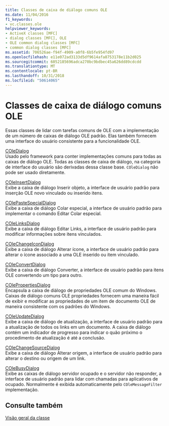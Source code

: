 ```yaml
---
title: Classes de caixa de diálogo comuns OLE
ms.date: 11/04/2016
f1_keywords:
- vc.classes.ole
helpviewer_keywords:
- ActiveX classes [MFC]
- dialog classes [MFC], OLE
- OLE common dialog classes [MFC]
- common dialog classes [MFC]
ms.assetid: 706526ae-f94f-4909-a0f8-6b5fe954fd97
ms.openlocfilehash: e11e072ad3133d5df9614afa8753178e11b2d025
ms.sourcegitcommit: 6052185696adca270bc9bdbec45a626dd89cdcdd
ms.translationtype: MT
ms.contentlocale: pt-BR
ms.lasthandoff: 10/31/2018
ms.locfileid: "50614065"
---
```

# <a name="ole-common-dialog-classes"></a>Classes de caixa de diálogo comuns OLE

Essas classes de lidar com tarefas comuns de OLE com a implementação de um número de caixas de diálogo OLE padrão. Elas também fornecem uma interface do usuário consistente para a funcionalidade OLE.

[COleDialog](../mfc/reference/coledialog-class.md)<br/>
Usado pelo framework para conter implementações comuns para todas as caixas de diálogo OLE. Todas as classes de caixa de diálogo, na categoria de interface do usuário são derivadas dessa classe base. `COleDialog` não pode ser usado diretamente.

[COleInsertDialog](../mfc/reference/coleinsertdialog-class.md)<br/>
Exibe a caixa de diálogo Inserir objeto, a interface de usuário padrão para inserção OLE novo vinculado ou inserido itens.

[COlePasteSpecialDialog](../mfc/reference/colepastespecialdialog-class.md)<br/>
Exibe a caixa de diálogo Colar especial, a interface de usuário padrão para implementar o comando Editar Colar especial.

[COleLinksDialog](../mfc/reference/colelinksdialog-class.md)<br/>
Exibe a caixa de diálogo Editar Links, a interface de usuário padrão para modificar informações sobre itens vinculados.

[COleChangeIconDialog](../mfc/reference/colechangeicondialog-class.md)<br/>
Exibe a caixa de diálogo Alterar ícone, a interface de usuário padrão para alterar o ícone associado a uma OLE inserido ou item vinculado.

[COleConvertDialog](../mfc/reference/coleconvertdialog-class.md)<br/>
Exibe a caixa de diálogo Converter, a interface de usuário padrão para itens OLE convertendo um tipo para outro.

[COlePropertiesDialog](../mfc/reference/colepropertiesdialog-class.md)<br/>
Encapsula a caixa de diálogo de propriedades OLE comum do Windows. Caixas de diálogo comuns OLE propriedades fornecem uma maneira fácil de exibir e modificar as propriedades de um item de documento OLE de maneira consistente com os padrões do Windows.

[COleUpdateDialog](../mfc/reference/coleupdatedialog-class.md)<br/>
Exibe a caixa de diálogo de atualização, a interface de usuário padrão para a atualização de todos os links em um documento. A caixa de diálogo contém um indicador de progresso para indicar o quão próximo o procedimento de atualização é até a conclusão.

[COleChangeSourceDialog](../mfc/reference/colechangesourcedialog-class.md)<br/>
Exibe a caixa de diálogo Alterar origem, a interface de usuário padrão para alterar o destino ou origem de um link.

[COleBusyDialog](../mfc/reference/colebusydialog-class.md)<br/>
Exibe as caixas de diálogo servidor ocupado e o servidor não responder, a interface de usuário padrão para lidar com chamadas para aplicativos de ocupado. Normalmente é exibida automaticamente pelo `COleMessageFilter` implementação.

## <a name="see-also"></a>Consulte também

[Visão geral da classe](../mfc/class-library-overview.md)

